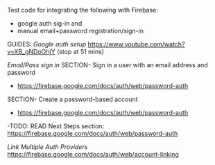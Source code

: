 Test code for integrating the following with Firebase:
- google auth sig-in and 
- manual email+password registration/sign-in 

GUIDES:
*Google auth setup*
https://www.youtube.com/watch?v=XB_gNDoOhjY (stop at 51 mins)


*Email/Pass sign in*
SECTION- Sign in a user with an email address and password 
- https://firebase.google.com/docs/auth/web/password-auth

SECTION- Create a password-based account
- https://firebase.google.com/docs/auth/web/password-auth 

-TODO: READ Next Steps section: https://firebase.google.com/docs/auth/web/password-auth

*Link Multiple Auth Providers*
https://firebase.google.com/docs/auth/web/account-linking